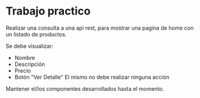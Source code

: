 # Trabajo practico
Realizar una consulta a una api rest, para mostrar una pagina de home con un listado de productos.

Se debe visualizar:

- Nombre
- Descripción
- Precio
- Botón "Ver Detalle"
El mismo no debe realizar ninguna acción

Mantener el/los componentes desarrollados hasta el momento. 
